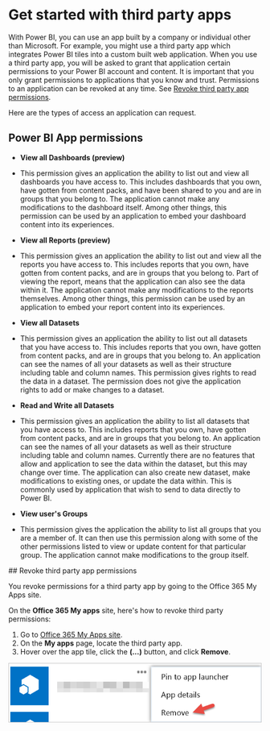 <properties
   pageTitle="Power BI get started with third party apps"
   description="Power BI get started with third party apps"
   services="powerbi"
   documentationCenter=""
   authors="dvana"
   manager="mblythe"
   editor=""
   tags=""/>

<tags
   ms.service="powerbi"
   ms.devlang="NA"
   ms.topic="article"
   ms.tgt_pltfrm="NA"
   ms.workload="powerbi"
   ms.date="12/17/2015"
   ms.author="derrickv"/>

# Get started with third party apps

With Power BI, you can use an app built by a company or individual other than Microsoft. For example, you might use a third party app which integrates Power BI tiles into a custom built web application. When you use a third party app, you will be asked to grant that application certain permissions to your Power BI account and content. It is important that you only grant permissions to applications that you know and trust. Permissions to an application can be revoked at any time. See [Revoke third party app permissions](#revoke).

Here are the types of access an application can request.

## Power BI App permissions

-	**View all Dashboards (preview)**

  - This permission gives an application the ability to list out and view all dashboards you have access to. This includes dashboards that you own, have gotten from content packs, and have been shared to you and are in groups that you belong to. The application cannot make any modifications to the dashboard itself. Among other things, this permission can be used by an application to embed your dashboard content into its experiences.

-	**View all Reports (preview)**

  - This permission gives an application the ability to list out and view all the reports you have access to. This includes reports that you own, have gotten from content packs, and are in groups that you belong to. Part of viewing the report, means that the application can also see the data within it. The application cannot make any modifications to the reports themselves. Among other things, this permission can be used by an application to embed your report content into its experiences.

-	**View all Datasets**

  - This permission gives an application the ability to list out all datasets that you have access to. This includes reports that you own, have gotten from content packs, and are in groups that you belong to. An application can see the names of all your datasets as well as their structure including table and column names. This permission gives rights to read the data in a dataset. The permission does not give the application rights to add or make changes to a dataset.

-	**Read and Write all Datasets**

  - This permission gives an application the ability to list all datasets that you have access to. This includes reports that you own, have gotten from content packs, and are in groups that you belong to. An application can see the names of all your datasets as well as their structure including table and column names. Currently there are no features that allow and application to see the data within the dataset, but this may change over time. The application can also create new dataset, make modifications to existing ones, or update the data within. This is commonly used by application that wish to send to data directly to Power BI.

-	**View user's Groups**

  -  This permission gives the application the ability to list all groups that you are a member of. It can then use this permission along with some of the other permissions listed to view or update content for that particular group. The application cannot make modifications to the group itself.

<a name="revoke"/>
## Revoke third party app permissions

You revoke permissions for a third party app by going to the Office 365 My Apps site.

On the **Office 365 My apps** site, here's how to revoke third party permissions:

1. Go to [Office 365 My Apps site](https://portal.office.com/myapps).
2. On the **My apps** page, locate the third party app.
3. Hover over the app tile, click the **(...)** button, and click **Remove**.

  ![](media/powerbi-service-power-bi-get-started-third-party-apps/remove.png)
